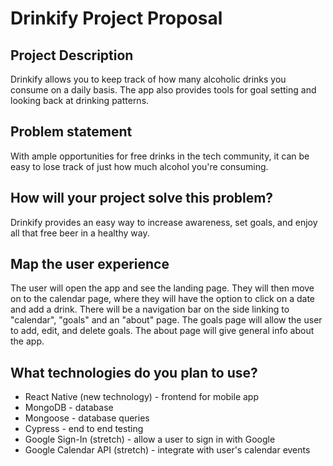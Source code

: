 # Drinkify Project Proposal

## Project Description

Drinkify allows you to keep track of how many alcoholic drinks you consume on a daily basis. The app also provides tools for goal setting and looking back at drinking patterns.

## Problem statement

With ample opportunities for free drinks in the tech community, it can be easy to lose track of just how much alcohol you're consuming.

## How will your project solve this problem?

Drinkify provides an easy way to increase awareness, set goals, and enjoy all that free beer in a healthy way.

## Map the user experience

The user will open the app and see the landing page. They will then move on to the calendar page, where they will have the option to click on a date and add a drink. There will be a navigation bar on the side linking to "calendar", "goals" and an "about" page. The goals page will allow the user to add, edit, and delete goals. The about page will give general info about the app.

## What technologies do you plan to use?

* React Native (new technology) - frontend for mobile app
* MongoDB - database
* Mongoose - database queries
* Cypress - end to end testing
* Google Sign-In (stretch) - allow a user to sign in with Google
* Google Calendar API (stretch) - integrate with user's calendar events
